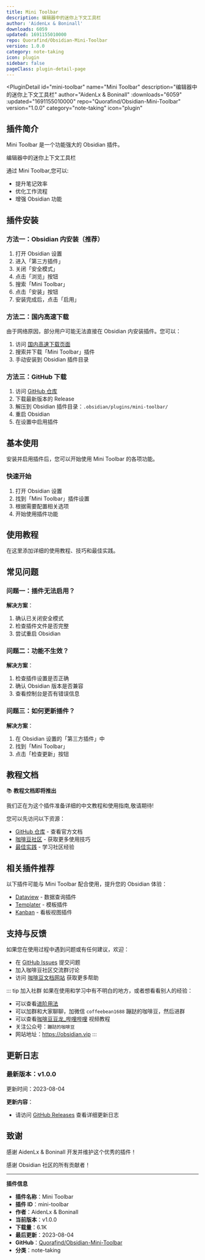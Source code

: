 ```yaml
---
title: Mini Toolbar
description: 编辑器中的迷你上下文工具栏
author: 'AidenLx & Boninall'
downloads: 6059
updated: 1691155010000
repo: Quorafind/Obsidian-Mini-Toolbar
version: 1.0.0
category: note-taking
icon: plugin
sidebar: false
pageClass: plugin-detail-page
---
```


<PluginDetail
  id="mini-toolbar"
  name="Mini Toolbar"
  description="编辑器中的迷你上下文工具栏"
  author="AidenLx &amp; Boninall"
  :downloads="6059"
  :updated="1691155010000"
  repo="Quorafind/Obsidian-Mini-Toolbar"
  version="1.0.0"
  category="note-taking"
  icon="plugin"
>

<!-- AUTO_GENERATED_START -->
## 插件简介

Mini Toolbar 是一个功能强大的 Obsidian 插件。

编辑器中的迷你上下文工具栏

通过 Mini Toolbar,您可以:

- 提升笔记效率
- 优化工作流程
- 增强 Obsidian 功能

<!-- AUTO_GENERATED_END -->

<!-- AUTO_GENERATED_START -->
## 插件安装

### 方法一：Obsidian 内安装（推荐）

1. 打开 Obsidian 设置
2. 进入「第三方插件」
3. 关闭「安全模式」
4. 点击「浏览」按钮
5. 搜索「Mini Toolbar」
6. 点击「安装」按钮
7. 安装完成后，点击「启用」

### 方法二：国内高速下载

由于网络原因，部分用户可能无法直接在 Obsidian 内安装插件。您可以：

1. 访问 [国内高速下载页面](/zh/documentation/obsidian-plugins-download.html)
2. 搜索并下载「Mini Toolbar」插件
3. 手动安装到 Obsidian 插件目录

### 方法三：GitHub 下载

1. 访问 [GitHub 仓库](https://github.com/Quorafind/Obsidian-Mini-Toolbar)
2. 下载最新版本的 Release
3. 解压到 Obsidian 插件目录：`.obsidian/plugins/mini-toolbar/`
4. 重启 Obsidian
5. 在设置中启用插件

## 基本使用

安装并启用插件后，您可以开始使用 Mini Toolbar 的各项功能。

### 快速开始

1. 打开 Obsidian 设置
2. 找到「Mini Toolbar」插件设置
3. 根据需要配置相关选项
4. 开始使用插件功能

<!-- AUTO_GENERATED_END -->

<!-- CUSTOM_CONTENT_START:tutorial -->
## 使用教程

在这里添加详细的使用教程、技巧和最佳实践。

<!-- CUSTOM_CONTENT_END:tutorial -->

<!-- SHARED_CONTENT_START -->
## 常见问题

### 问题一：插件无法启用？

**解决方案**：
1. 确认已关闭安全模式
2. 检查插件文件是否完整
3. 尝试重启 Obsidian

### 问题二：功能不生效？

**解决方案**：
1. 检查插件设置是否正确
2. 确认 Obsidian 版本是否兼容
3. 查看控制台是否有错误信息

### 问题三：如何更新插件？

**解决方案**：
1. 在 Obsidian 设置的「第三方插件」中
2. 找到「Mini Toolbar」
3. 点击「检查更新」按钮

## 教程文档

📚 **教程文档即将推出**

我们正在为这个插件准备详细的中文教程和使用指南,敬请期待!

您可以先访问以下资源：
- [GitHub 仓库](https://github.com/Quorafind/Obsidian-Mini-Toolbar) - 查看官方文档
- [咖啡豆社区](/zh/bases/) - 获取更多使用技巧
- [最佳实践](/zh/best-practices/) - 学习社区经验

## 相关插件推荐

以下插件可能与 Mini Toolbar 配合使用，提升您的 Obsidian 体验：

- [Dataview](/zh/plugins/dataview.html) - 数据查询插件
- [Templater](/zh/plugins/templater-obsidian.html) - 模板插件
- [Kanban](/zh/plugins/obsidian-kanban.html) - 看板视图插件

## 支持与反馈

如果您在使用过程中遇到问题或有任何建议，欢迎：

- 在 [GitHub Issues](https://github.com/Quorafind/Obsidian-Mini-Toolbar/issues) 提交问题
- 加入咖啡豆社区交流群讨论
- 访问 [咖啡豆文档网站](https://obsidian.vip) 获取更多帮助

::: tip 加入社群
如果在使用和学习中有不明白的地方，或者想看看别人的经验：
- 可以查看[进阶用法](/zh/advanced)
- 可以加群和大家聊聊，加微信 `coffeebean1688` 蹦跶的咖啡豆，然后进群
- 可以查看[咖啡豆豆龙_哔哩哔哩](https://space.bilibili.com/618777356) 视频教程
- 关注公众号：`蹦跶的咖啡豆`
- 网站地址：https://obsidian.vip
:::
<!-- SHARED_CONTENT_END -->

<!-- AUTO_GENERATED_START -->
## 更新日志

### 最新版本：v1.0.0

更新时间：2023-08-04

**更新内容**：
- 请访问 [GitHub Releases](https://github.com/Quorafind/Obsidian-Mini-Toolbar/releases) 查看详细更新日志

## 致谢

感谢 AidenLx &amp; Boninall 开发并维护这个优秀的插件！

感谢 Obsidian 社区的所有贡献者！

---

**插件信息**
- **插件名称**：Mini Toolbar
- **插件 ID**：mini-toolbar
- **作者**：AidenLx &amp; Boninall
- **当前版本**：v1.0.0
- **下载量**：6.1K
- **最后更新**：2023-08-04
- **GitHub**：[Quorafind/Obsidian-Mini-Toolbar](https://github.com/Quorafind/Obsidian-Mini-Toolbar)
- **分类**：note-taking
<!-- AUTO_GENERATED_END -->

</PluginDetail>

